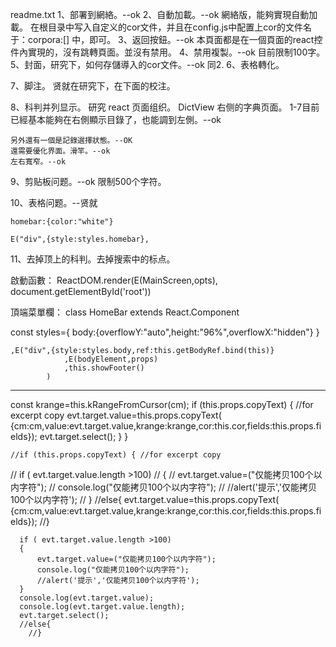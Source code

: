 ﻿readme.txt
1、部署到網絡。--ok
2、自動加載。--ok
    網絡版，能夠實現自動加載。
    在根目录中写入自定义的cor文件，并且在config.js中配置上cor的文件名于：corpora:[] 中，即可。
3、返回按鈕。--ok
    本頁面都是在一個頁面的react控件內實現的，沒有跳轉頁面。並沒有禁用。
4、禁用複製。--ok
    目前限制100字。
5、封面，研究下，如何存儲導入的cor文件。--ok
    同2.
6、表格轉化。

7、脚注。
    贤就在研究下，在下面的校注。

8、科判并列显示。
    研究 react 页面组织。
    DictView  右侧的字典页面。
    1-7目前已經基本能夠在右側顯示目錄了，也能調到左側。--ok
    
    另外還有一個是記錄選擇狀態。--OK
    還需要優化界面。滑竿。--ok
    左右寬窄。--ok

9、剪贴板问题。--ok
    限制500个字符。    


10、表格问题。--贤就

    homebar:{color:"white"}

    E("div",{style:styles.homebar},

11、去掉顶上的科判。去掉搜索中的标点。    


啟動函數：
	ReactDOM.render(E(MainScreen,opts), document.getElementById('root'))	


頂端菜單欄：
class HomeBar extends React.Component



const styles={
body:{overflowY:"auto",height:"96%",overflowX:"hidden"}
}

	,E("div",{style:styles.body,ref:this.getBodyRef.bind(this)}
				,E(bodyElement,props)
				,this.showFooter()
			)




-----------------------------
const krange=this.kRangeFromCursor(cm);
if (this.props.copyText) { //for excerpt copy
        evt.target.value=this.props.copyText(
            {cm:cm,value:evt.target.value,krange:krange,cor:this.cor,fields:this.props.fields});
        evt.target.select();
    }
}
   
    //if (this.props.copyText) { //for excerpt copy
//      if ( evt.target.value.length >100)
//      {
      //     evt.target.value=("仅能拷贝100个以内字符");
      //     console.log("仅能拷贝100个以内字符");
      //     //alert('提示','仅能拷贝100个以内字符');
      // }
      //else{
        evt.target.value=this.props.copyText(
          {cm:cm,value:evt.target.value,krange:krange,cor:this.cor,fields:this.props.fields});
      //}			
      
      
      if ( evt.target.value.length >100)
      {
          evt.target.value=("仅能拷贝100个以内字符");
          console.log("仅能拷贝100个以内字符");
          //alert('提示','仅能拷贝100个以内字符');
      }
      console.log(evt.target.value);
      console.log(evt.target.value.length);
      evt.target.select();
      //else{
		//}
